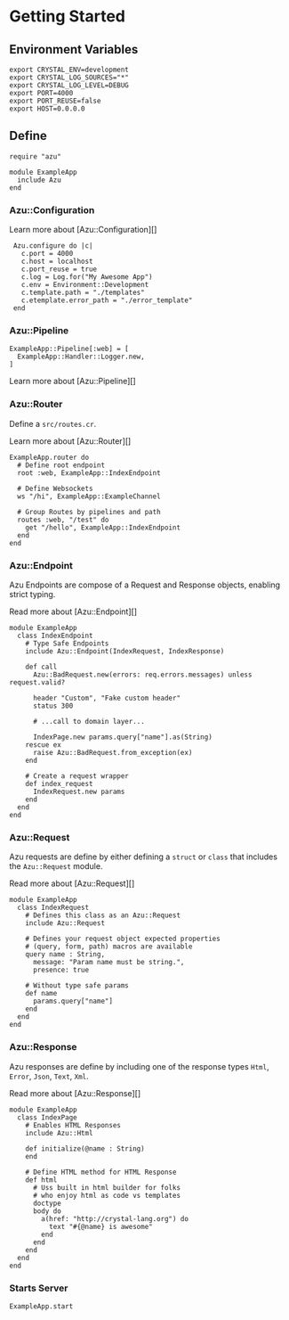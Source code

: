 # Getting Started

## Environment Variables

```shell
export CRYSTAL_ENV=development
export CRYSTAL_LOG_SOURCES="*"
export CRYSTAL_LOG_LEVEL=DEBUG
export PORT=4000
export PORT_REUSE=false
export HOST=0.0.0.0
```

## Define

```crystal
require "azu"

module ExampleApp
  include Azu
end
```

### Azu::Configuration

Learn more about [Azu::Configuration][]

```crystal
 Azu.configure do |c|
   c.port = 4000
   c.host = localhost
   c.port_reuse = true
   c.log = Log.for("My Awesome App")
   c.env = Environment::Development
   c.template.path = "./templates"
   c.etemplate.error_path = "./error_template"
 end
```

### Azu::Pipeline

```crystal
ExampleApp::Pipeline[:web] = [
  ExampleApp::Handler::Logger.new,
]
```

Learn more about [Azu::Pipeline][]

### Azu::Router

Define a `src/routes.cr`.

Learn more about [Azu::Router][]

```crystal
ExampleApp.router do
  # Define root endpoint
  root :web, ExampleApp::IndexEndpoint

  # Define Websockets 
  ws "/hi", ExampleApp::ExampleChannel

  # Group Routes by pipelines and path
  routes :web, "/test" do
    get "/hello", ExampleApp::IndexEndpoint
  end
end
```

### Azu::Endpoint

Azu Endpoints are compose of a Request and Response objects, enabling strict typing. 

Read more about [Azu::Endpoint][]

```crystal
module ExampleApp
  class IndexEndpoint 
    # Type Safe Endpoints
    include Azu::Endpoint(IndexRequest, IndexResponse)

    def call
      Azu::BadRequest.new(errors: req.errors.messages) unless request.valid?

      header "Custom", "Fake custom header"
      status 300

      # ...call to domain layer...
      
      IndexPage.new params.query["name"].as(String)
    rescue ex
      raise Azu::BadRequest.from_exception(ex)
    end

    # Create a request wrapper
    def index_request
      IndexRequest.new params
    end
  end
end
```

### Azu::Request

Azu requests are define by either defining a `struct` or `class` that includes the `Azu::Request` module. 

Read more about [Azu::Request][]

```crystal
module ExampleApp
  class IndexRequest
    # Defines this class as an Azu::Request 
    include Azu::Request

    # Defines your request object expected properties 
    # (query, form, path) macros are available
    query name : String, 
      message: "Param name must be string.", 
      presence: true

    # Without type safe params
    def name
      params.query["name"]
    end
  end
end
```

### Azu::Response

Azu responses are define by including one of the response types `Html`, `Error`, `Json`, `Text`, `Xml`. 

Read more about [Azu::Response][]

```crystal
module ExampleApp
  class IndexPage
    # Enables HTML Responses
    include Azu::Html
    
    def initialize(@name : String)
    end

    # Define HTML method for HTML Response
    def html
      # Uss built in html builder for folks 
      # who enjoy html as code vs templates
      doctype
      body do
        a(href: "http://crystal-lang.org") do
          text "#{@name} is awesome"
        end
      end
    end
  end
end
```

### Starts Server

```crystal
ExampleApp.start
```